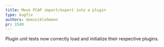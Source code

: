 ```yaml
---
title: Move PCAP import/export into a plugin
type: bugfix
authors: dominiklohmann
pr: 1549
---
```


Plugin unit tests now correctly load and initialize their respective plugins.
